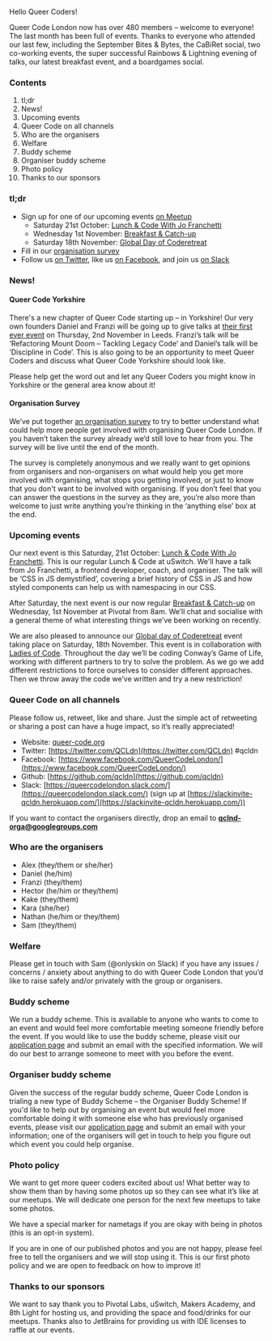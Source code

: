 Hello Queer Coders!

Queer Code London now has over 480 members – welcome to everyone! The last month has been full of events. Thanks to everyone who attended our last few, including the September Bites & Bytes, the CaBiRet social, two co-working events, the super successful Rainbows & Lightning evening of talks, our latest breakfast event, and a boardgames social.

### Contents
 1. tl;dr
 2. News!
 3. Upcoming events
 4. Queer Code on all channels
 5. Who are the organisers
 6. Welfare
 7. Buddy scheme
 8. Organiser buddy scheme
 9. Photo policy
 10. Thanks to our sponsors

### tl;dr
- Sign up for one of our upcoming events [on Meetup](https://www.meetup.com/Queer-Code-London/)
    - Saturday 21st October: [Lunch & Code With Jo Franchetti](https://www.meetup.com/Queer-Code-London/events/241463339/)
    - Wednesday 1st November: [Breakfast & Catch-up](https://www.meetup.com/Queer-Code-London/events/244179707/)
    - Saturday 18th November: [Global Day of Coderetreat](http://coderetreat.org/)
- Fill in our [organisation survey](https://docs.google.com/forms/d/e/1FAIpQLSe7gfVCpq817YOLYkVvUL7vaXOFw5kZnIa_NPOlUVqgxsslqg/viewform)
- Follow us [on Twitter](https://twitter.com/QCLdn), like us [on Facebook](https://www.facebook.com/QueerCodeLondon/), and join us [on Slack](https://slackinvite-qcldn.herokuapp.com/)

### News!

#### Queer Code Yorkshire

There's a new chapter of Queer Code starting up – in Yorkshire! Our very own founders Daniel and Franzi will be going up to give talks at [their first ever event](https://qcyorks-nov17.eventbrite.com) on Thursday, 2nd November in Leeds. Franzi’s talk will be ‘Refactoring Mount Doom – Tackling Legacy Code’ and Daniel’s talk will be ‘Discipline in Code’. This is also going to be an opportunity to meet Queer Coders and discuss what Queer Code Yorkshire should look like.

Please help get the word out and let any Queer Coders you might know in Yorkshire or the general area know about it!

#### Organisation Survey

We’ve put together [an organisation survey](https://docs.google.com/forms/d/e/1FAIpQLSe7gfVCpq817YOLYkVvUL7vaXOFw5kZnIa_NPOlUVqgxsslqg/viewform) to try to better understand what could help more people get involved with organising Queer Code London. If you haven’t taken the survey already we’d still love to hear from you. The survey will be live until the end of the month.

The survey is completely anonymous and we really want to get opinions from organisers and non-organisers on what would help you get more involved with organising, what stops you getting involved, or just to know that you don't want to be involved with organising. If you don’t feel that you can answer the questions in the survey as they are, you’re also more than welcome to just write anything you’re thinking in the ‘anything else’ box at the end.

### Upcoming events

Our next event is this Saturday, 21st October: [Lunch & Code With Jo Franchetti](https://www.meetup.com/Queer-Code-London/events/241463339/). This is our regular Lunch & Code at uSwitch. We'll have a talk from Jo Franchetti, a frontend developer, coach, and organiser. The talk will be ‘CSS in JS demystified’, covering a brief history of CSS in JS and how styled components can help us with namespacing in our CSS.

After Saturday, the next event is our now regular [Breakfast & Catch-up](https://www.meetup.com/Queer-Code-London/events/244179707/) on Wednesday, 1st November at Pivotal from 8am. We’ll chat and socialise with a general theme of what interesting things we’ve been working on recently.

We are also pleased to announce our [Global day of Coderetreat](http://coderetreat.org/) event taking place on Saturday, 18th November. This event is in collaboration with [Ladies of Code](https://www.meetup.com/Ladies-of-Code-UK/). Throughout the day we’ll be coding Conway’s Game of Life, working with different partners to try to solve the problem. As we go we add different restrictions to force ourselves to consider different approaches. Then we throw away the code we’ve written and try a new restriction!

### Queer Code on all channels

Please follow us, retweet, like and share. Just the simple act of retweeting or sharing a post can have a huge impact, so it’s really appreciated!

- Website: [queer-code.org](http://queer-code.org/)
- Twitter: [https://twitter.com/QCLdn](https://twitter.com/QCLdn) #qcldn
- Facebook: [https://www.facebook.com/QueerCodeLondon/](https://www.facebook.com/QueerCodeLondon/)
- Github: [https://github.com/qcldn](https://github.com/qcldn)
- Slack: [https://queercodelondon.slack.com/](https://queercodelondon.slack.com/) (sign up at [https://slackinvite-qcldn.herokuapp.com/](https://slackinvite-qcldn.herokuapp.com/))

If you want to contact the organisers directly, drop an email to **qclnd-orga@googlegroups.com**

### Who are the organisers

- Alex (they/them or she/her)
- Daniel (he/him)
- Franzi (they/them)
- Hector (he/him or they/them)
- Kake (they/them)
- Kara (she/her)
- Nathan (he/him or they/them)
- Sam (they/them)

### Welfare

Please get in touch with Sam (@onlyskin on Slack) if you have any issues / concerns / anxiety about anything to do with Queer Code London that you’d like to raise safely and/or privately with the group or organisers.

### Buddy scheme

We run a buddy scheme. This is available to anyone who wants to come to an event and would feel more comfortable meeting someone friendly before the event. If you would like to use the buddy scheme, please visit our [application page](https://github.com/qcldn/docs/blob/master/buddy.md) and submit an email with the specified information. We will do our best to arrange someone to meet with you before the event.

### Organiser buddy scheme

Given the success of the regular buddy scheme, Queer Code London is trialing a new type of Buddy Scheme – the Organiser Buddy Scheme! If you'd like to help out by organising an event but
would feel more comfortable doing it with someone else who has previously organised events, please visit our [application page](https://github.com/qcldn/docs/blob/master/organiser_buddy.md)
and submit an email with your information; one of the organisers will get in touch to help you figure out which event you could help organise.

### Photo policy

We want to get more queer coders excited about us! What better way to show them than by having some photos up so they can see what it’s like at our meetups. We will dedicate one person for the next few meetups to take some photos.

We have a special marker for nametags if you are okay with being in photos (this is an opt-in system).

If you are in one of our published photos and you are not happy, please feel free to tell the organisers and we will stop using it. This is our first photo policy and we are open to feedback on how to improve it!

### Thanks to our sponsors

We want to say thank you to Pivotal Labs, uSwitch, Makers Academy, and 8th Light for hosting us, and providing the space and food/drinks for our meetups.
Thanks also to JetBrains for providing us with IDE licenses to raffle at our events.

